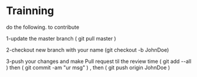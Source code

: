 # Trainning


do the following. to contribute

  1-update the master branch  ( git pull master )
  
  2-checkout new branch with your name (git checkout -b JohnDoe)
  
  3-push your changes and make Pull request til the review time ( git add --all )  then ( git commit -am "ur msg" )  ,
    then ( git push origin JohnDoe )
